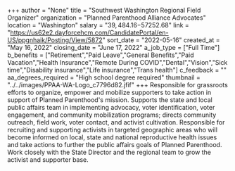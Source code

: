 +++
author = "None"
title = "Southwest Washington Regional Field Organizer"
organization = "Planned Parenthood Alliance Advocates"
location = "Washington"
salary = "$39,484.16-$57252.68"
link = "https://us62e2.dayforcehcm.com/CandidatePortal/en-US/ppgnhaik/Posting/View/5872"
sort_date = "2022-05-16"
created_at = "May 16, 2022"
closing_date = "June 17, 2022"
a_job_type = ["Full Time"]
b_benefits = ["Retirement","Paid Leave","General Benefits","Paid Vacation","Health Insurance","Remote During COVID","Dental","Vision","Sick time","Disability insurance","Life insurance","Trans health"]
c_feedback = ""
aa_degrees_required = "High school degree required"
thumbnail = "../../images/PPAA-WA-Logo_c7796d82.jfif"
+++
Responsible for grassroots efforts to organize, empower and mobilize supporters to take action in support of Planned Parenthood's mission. Supports the state and local public affairs team in implementing advocacy, voter identification, voter engagement, and community mobilization programs; directs community outreach, field work, voter contact, and activist cultivation.  Responsible for recruiting and supporting activists in targeted geographic areas who will become informed on local, state and national reproductive health issues and take actions to further the public affairs goals of Planned Parenthood. Work closely with the State Director and the regional team to grow the activist and supporter base.